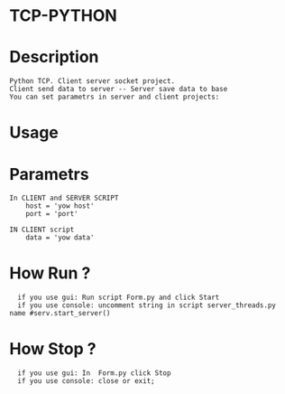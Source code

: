 # TCP-PYTHON

# Description

    Python TCP. Client server socket project.
    Client send data to server -- Server save data to base
    You can set parametrs in server and client projects:

# Usage

  # Parametrs
    In CLIENT and SERVER SCRIPT
        host = 'yow host'
        port = 'port'

    IN CLIENT script
        data = 'yow data'

   # How Run ?
      if you use gui: Run script Form.py and click Start
      if you use console: uncomment string in script server_threads.py name #serv.start_server()  

   # How Stop ?
      if you use gui: In  Form.py click Stop
      if you use console: close or exit;
